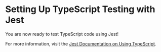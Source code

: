 # Setting Up TypeScript Testing with Jest

You are now ready to test TypeScript code using Jest!

For more information, visit the [Jest Documentation on Using TypeScript](https://jestjs.io/docs/getting-started#using-typescript).